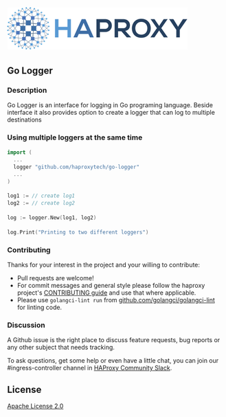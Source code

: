 # ![HAProxy](assets/images/haproxy-weblogo-210x49.png "HAProxy")

## Go Logger

### Description

Go Logger is an interface for logging in Go programing language.
Beside interface it also provides option to create a logger that can log to multiple destinations

### Using multiple loggers at the same time

```go
import (
  ...
  logger "github.com/haproxytech/go-logger"
  ...
)

log1 := // create log1
log2 := // create log2

log := logger.New(log1, log2)

log.Print("Printing to two different loggers")
```

### Contributing

Thanks for your interest in the project and your willing to contribute:

- Pull requests are welcome!
- For commit messages and general style please follow the haproxy project's [CONTRIBUTING guide](https://github.com/haproxy/haproxy/blob/master/CONTRIBUTING) and use that where applicable.
- Please use `golangci-lint run` from [github.com/golangci/golangci-lint](https://github.com/golangci/golangci-lint) for linting code.

### Discussion

A Github issue is the right place to discuss feature requests, bug reports or any other subject that needs tracking.

To ask questions, get some help or even have a little chat, you can join our #ingress-controller channel in [HAProxy Community Slack](https://slack.haproxy.org).

## License

[Apache License 2.0](LICENSE)
